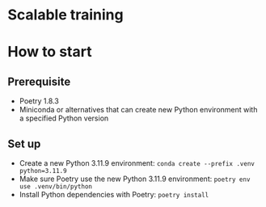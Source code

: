 # Scalable training

# How to start

## Prerequisite
- Poetry 1.8.3
- Miniconda or alternatives that can create new Python environment with a specified Python version

## Set up
- Create a new Python 3.11.9 environment: `conda create --prefix .venv python=3.11.9`
- Make sure Poetry use the new Python 3.11.9 environment: `poetry env use .venv/bin/python`
- Install Python dependencies with Poetry: `poetry install`
